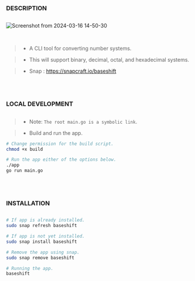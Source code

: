 ### DESCRIPTION
##

![Screenshot from 2024-03-16 14-50-30](https://github.com/kentlouisetonino/baseshift/assets/69438999/1e4c8bfb-59e8-46d2-8e48-02f9e06074f9)

<br />

> - A CLI tool for converting number systems.

> - This will support binary, decimal, octal, and hexadecimal systems.

> - Snap : https://snapcraft.io/baseshift

<br />
<br />



### LOCAL DEVELOPMENT
##
> - Note: `The root main.go is a symbolic link`.

> - Build and run the app.

```bash
# Change permission for the build script.
chmod +x build

# Run the app either of the options below.
./app
go run main.go
```

<br />
<br />



### INSTALLATION
##
```bash
# If app is already installed.
sudo snap refresh baseshift

# If app is not yet installed.
sudo snap install baseshift

# Remove the app using snap.
sudo snap remove baseshift

# Running the app.
baseshift
```
